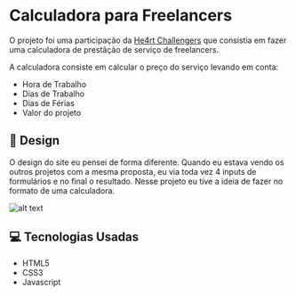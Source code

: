 # Calculadora para Freelancers

O projeto foi uma participação da [He4rt Challengers](https://github.com/he4rt/heartlabs-challenges) que consistia em fazer uma calculadora de prestãção de serviço de freelancers. <br/>

A calculadora consiste em calcular o preço do serviço levando em conta:

- Hora de Trabalho
- Dias de Trabalho
- Dias de Férias
- Valor do projeto



## :art: Design

O design do site eu pensei de forma diferente. Quando eu estava vendo os outros projetos com a mesma proposta, eu via toda vez 4 inputs de formulários e no final o resultado. Nesse projeto eu tive a ideia de fazer no formato de uma calculadora.


![alt text](https://i.imgur.com/S5xO3vQ.png)

## :computer: Tecnologias Usadas

- HTML5
- CSS3
- Javascript

